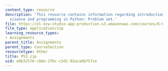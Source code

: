 ```yaml
---
content_type: resource
description: 'This resource contains information regarding introduction to computer
  science and programming in Python: Problem set.'
file: https://ol-ocw-studio-app-production.s3.amazonaws.com/courses/6-0001-introduction-to-computer-science-and-programming-in-python-fall-2016/e8b32576c66e2f6cc5d102aca6b757ce_PS3.zip
file_type: application/zip
learning_resource_types:
- Assignments
parent_title: Assignments
parent_type: CourseSection
resourcetype: Other
title: PS3.zip
uid: e8b32576-c66e-2f6c-c5d1-02aca6b757ce
---
```

